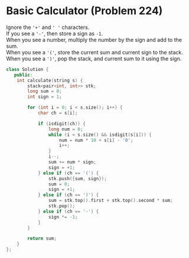 # Basic Calculator (Problem 224)

Ignore the `'+'` and `' '` characters.  
If you see a `'-'`, then store a sign as `-1`.  
When you see a number, multiply the number by the sign and add to the sum.  
When you see a `'('`, store the current sum and current sign to the stack.  
When you see a `')'`, pop the stack, and current sum to it using the sign.

```cpp
class Solution {
   public:
    int calculate(string s) {
        stack<pair<int, int>> stk;
        long sum = 0;
        int sign = 1;

        for (int i = 0; i < s.size(); i++) {
            char ch = s[i];

            if (isdigit(ch)) {
                long num = 0;
                while (i < s.size() && isdigit(s[i])) {
                    num = num * 10 + s[i] - '0';
                    i++;
                }
                i--;
                sum += num * sign;
                sign = +1;
            } else if (ch == '(') {
                stk.push({sum, sign});
                sum = 0;
                sign = +1;
            } else if (ch == ')') {
                sum = stk.top().first + stk.top().second * sum;
                stk.pop();
            } else if (ch == '-') {
                sign *= -1;
            }
        }

        return sum;
    }
};
```
